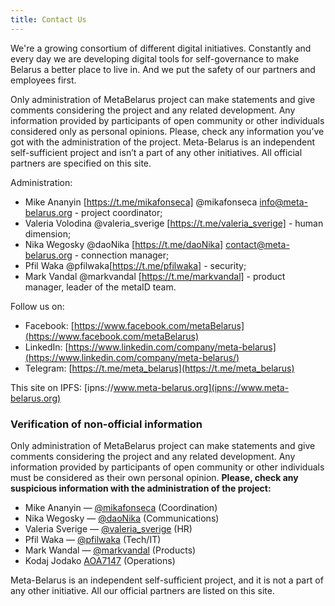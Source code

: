 ```yaml
---
title: Contact Us
---
```

We're a growing consortium of different digital initiatives. Constantly and every
day we are developing digital tools for self-governance to make Belarus a
better place to live in. And we put the safety of our partners and employees
first. 

Only administration of MetaBelarus project can make statements and give comments 
considering the project and any related development. Any information provided by 
participants of open community or other individuals considered only as personal opinions. 
Please, check any information you’ve got with the administration of the project.
Meta-Belarus is an independent self-sufficient project and isn’t a part of any other initiatives. 
All official partners are specified on this site.

Administration:
- Mike Ananyin [https://t.me/mikafonseca] @mikafonseca info@meta-belarus.org - project coordinator;
- Valeria Volodina @valeria_sverige [https://t.me/valeria_sverige] - human dimension;
- Nika Wegosky @daoNika [https://t.me/daoNika] contact@meta-belarus.org - connection manager; 
- Pfil Waka @pfilwaka[https://t.me/pfilwaka] - security;
- Mark Vandal @markvandal [https://t.me/markvandal] - product manager, leader of the metaID team. 

 Follow us on:
 - Facebook: [https://www.facebook.com/metaBelarus](https://www.facebook.com/metaBelarus)
 - LinkedIn: [https://www.linkedin.com/company/meta-belarus](https://www.linkedin.com/company/meta-belarus/)
 - Telegram: [https://t.me/meta_belarus](https://t.me/meta_belarus)

This site on IPFS: [ipns://www.meta-belarus.org](ipns://www.meta-belarus.org)

### Verification of non-official information

Only administration of MetaBelarus project can make statements and give
comments considering the project and any related development. Any
information provided by participants of open community or other individuals
must be considered as their own personal opinion. **Please, check any suspicious
information with the administration of the project:**

- Mike Ananyin — [@mikafonseca](https://t.me/mikafonseca) (Coordination)
- Nika Wegosky — [@daoNika](https://t.me/daoNika) (Communications)
- Valeria Sverige — [@valeria_sverige](https://t.me/valeria_sverige) (HR)
- Pfil Waka — [@pfilwaka](https://t.me/pfilwaka) (Tech/IT)
- Mark Wandal — [@markvandal](https://t.me/markvandal) (Products)
- Kodaj Jodako [AOA7147](https://t.me/AOA7147) (Operations)

Meta-Belarus is an independent self-sufficient project, and it is not
a part of any other initiative. All our official partners are listed
on this site.
